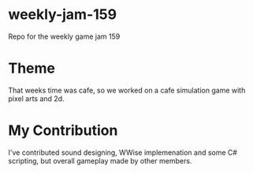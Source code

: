 # weekly-jam-159
Repo for the weekly game jam 159

# Theme
That weeks time was cafe, so we worked on a cafe simulation game with pixel arts and 2d.

# My Contribution
I've contributed sound designing, WWise implemenation and some C# scripting, but overall gameplay made by other members.
